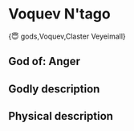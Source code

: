# Voquev N'tago

{😇 gods,Voquev,Claster Veyeimall}

## **God of:** Anger

## **Godly description**

## **Physical description**
